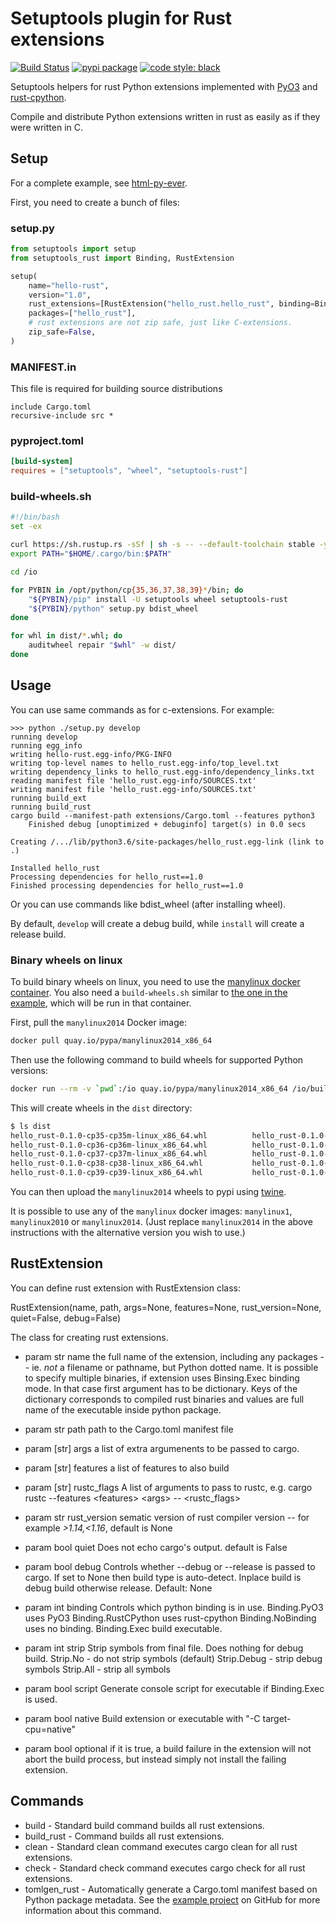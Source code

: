 # Setuptools plugin for Rust extensions

[![Build Status](https://travis-ci.org/PyO3/setuptools-rust.svg?branch=master)](https://travis-ci.org/PyO3/setuptools-rust)
[![pypi package](https://badge.fury.io/py/setuptools-rust.svg)](https://badge.fury.io/py/setuptools-rust)
[![code style: black](https://img.shields.io/badge/code%20style-black-000000.svg)](https://github.com/ambv/black)

Setuptools helpers for rust Python extensions implemented with [PyO3](https://github.com/PyO3/pyo3) and [rust-cpython](https://github.com/dgrunwald/rust-cpython).

Compile and distribute Python extensions written in rust as easily as if
they were written in C.

## Setup

For a complete example, see
[html-py-ever](https://github.com/PyO3/setuptools-rust/tree/master/examples/html-py-ever).

First, you need to create a bunch of files:

### setup.py

```python
from setuptools import setup
from setuptools_rust import Binding, RustExtension

setup(
    name="hello-rust",
    version="1.0",
    rust_extensions=[RustExtension("hello_rust.hello_rust", binding=Binding.PyO3)],
    packages=["hello_rust"],
    # rust extensions are not zip safe, just like C-extensions.
    zip_safe=False,
)
```

### MANIFEST.in

This file is required for building source distributions

```text
include Cargo.toml
recursive-include src *
```

### pyproject.toml

```toml
[build-system]
requires = ["setuptools", "wheel", "setuptools-rust"]
```

### build-wheels.sh

```bash
#!/bin/bash
set -ex

curl https://sh.rustup.rs -sSf | sh -s -- --default-toolchain stable -y
export PATH="$HOME/.cargo/bin:$PATH"

cd /io

for PYBIN in /opt/python/cp{35,36,37,38,39}*/bin; do
    "${PYBIN}/pip" install -U setuptools wheel setuptools-rust
    "${PYBIN}/python" setup.py bdist_wheel
done

for whl in dist/*.whl; do
    auditwheel repair "$whl" -w dist/
done
```

## Usage

You can use same commands as for c-extensions. For example:

```
>>> python ./setup.py develop
running develop
running egg_info
writing hello-rust.egg-info/PKG-INFO
writing top-level names to hello_rust.egg-info/top_level.txt
writing dependency_links to hello_rust.egg-info/dependency_links.txt
reading manifest file 'hello_rust.egg-info/SOURCES.txt'
writing manifest file 'hello_rust.egg-info/SOURCES.txt'
running build_ext
running build_rust
cargo build --manifest-path extensions/Cargo.toml --features python3
    Finished debug [unoptimized + debuginfo] target(s) in 0.0 secs

Creating /.../lib/python3.6/site-packages/hello_rust.egg-link (link to .)

Installed hello_rust
Processing dependencies for hello_rust==1.0
Finished processing dependencies for hello_rust==1.0
```

Or you can use commands like bdist_wheel (after installing wheel).

By default, `develop` will create a debug build, while `install` will create a release build.

### Binary wheels on linux

To build binary wheels on linux, you need to use the [manylinux docker container](https://github.com/pypa/manylinux). You also need a `build-wheels.sh` similar to [the one in the example](https://github.com/PyO3/setuptools-rust/blob/master/html-py-ever/build-wheels.sh), which will be run in that container.

First, pull the `manylinux2014` Docker image:

```bash
docker pull quay.io/pypa/manylinux2014_x86_64
```

Then use the following command to build wheels for supported Python versions:

```bash
docker run --rm -v `pwd`:/io quay.io/pypa/manylinux2014_x86_64 /io/build-wheels.sh
```

This will create wheels in the `dist` directory:

```bash
$ ls dist
hello_rust-0.1.0-cp35-cp35m-linux_x86_64.whl          hello_rust-0.1.0-cp35-cp35m-manylinux2014_x86_64.whl
hello_rust-0.1.0-cp36-cp36m-linux_x86_64.whl          hello_rust-0.1.0-cp36-cp36m-manylinux2014_x86_64.whl
hello_rust-0.1.0-cp37-cp37m-linux_x86_64.whl          hello_rust-0.1.0-cp37-cp37m-manylinux2014_x86_64.whl
hello_rust-0.1.0-cp38-cp38-linux_x86_64.whl           hello_rust-0.1.0-cp38-cp38-manylinux2014_x86_64.whl
hello_rust-0.1.0-cp39-cp39-linux_x86_64.whl           hello_rust-0.1.0-cp39-cp39-manylinux2014_x86_64.whl
```

You can then upload the `manylinux2014` wheels to pypi using [twine](https://github.com/pypa/twine).

It is possible to use any of the `manylinux` docker images: `manylinux1`, `manylinux2010` or `manylinux2014`. (Just replace `manylinux2014` in the above instructions with the alternative version you wish to use.)

## RustExtension

You can define rust extension with RustExtension class:

RustExtension(name, path, args=None, features=None,
rust\_version=None, quiet=False, debug=False)

The class for creating rust extensions.

   - param str name
     the full name of the extension, including any packages -- ie.
     *not* a filename or pathname, but Python dotted name. It is
     possible to specify multiple binaries, if extension uses
     Binsing.Exec binding mode. In that case first argument has to be
     dictionary. Keys of the dictionary corresponds to compiled rust
     binaries and values are full name of the executable inside python
     package.

   - param str path
     path to the Cargo.toml manifest file

   - param \[str\] args
     a list of extra argumenents to be passed to cargo.

   - param \[str\] features
     a list of features to also build

   - param \[str\] rustc\_flags
     A list of arguments to pass to rustc, e.g. cargo rustc --features
     \<features\> \<args\> -- \<rustc\_flags\>

   - param str rust\_version
     sematic version of rust compiler version -- for example
     *\>1.14,\<1.16*, default is None

   - param bool quiet
     Does not echo cargo's output. default is False

   - param bool debug
     Controls whether --debug or --release is passed to cargo. If set
     to None then build type is auto-detect. Inplace build is debug
     build otherwise release. Default: None

   - param int binding
     Controls which python binding is in use. Binding.PyO3 uses PyO3
     Binding.RustCPython uses rust-cpython Binding.NoBinding uses no
     binding. Binding.Exec build executable.

   - param int strip
     Strip symbols from final file. Does nothing for debug build.
     Strip.No - do not strip symbols (default) Strip.Debug - strip
     debug symbols Strip.All - strip all symbols

   - param bool script
     Generate console script for executable if Binding.Exec is used.

   - param bool native
     Build extension or executable with "-C target-cpu=native"

   - param bool optional
     if it is true, a build failure in the extension will not abort the
     build process, but instead simply not install the failing
     extension.

## Commands

  - build - Standard build command builds all rust extensions.
  - build\_rust - Command builds all rust extensions.
  - clean - Standard clean command executes cargo clean for all rust
    extensions.
  - check - Standard check command executes cargo check for all rust
    extensions.
  - tomlgen\_rust - Automatically generate a Cargo.toml manifest based
    on Python package metadata. See the [example
    project](https://github.com/PyO3/setuptools-rust/tree/master/example_tomlgen)
    on GitHub for more information about this command.
